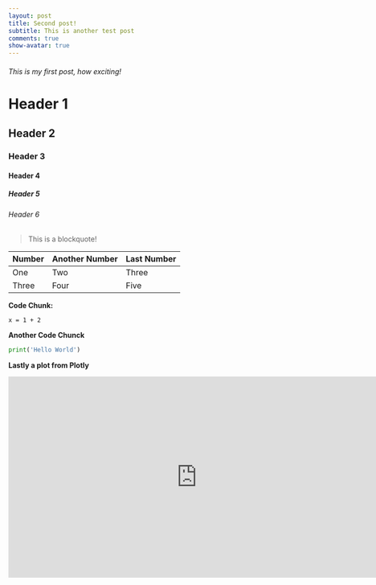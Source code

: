 ```yaml
---
layout: post
title: Second post!
subtitle: This is another test post
comments: true
show-avatar: true
---
```


###### This is my first post, how exciting!

# Header 1
## Header 2
### Header 3
#### Header 4
##### Header 5
###### Header 6

> This is a blockquote!

|Number|Another Number|Last Number|
|:-|:-|:-|
|One|Two|Three|
|Three|Four|Five|

**Code Chunk:**

~~~
x = 1 + 2
~~~


**Another Code Chunck**

```python
print('Hello World')
```

**Lastly a plot from Plotly**
<iframe width="750" height="400" frameborder="0" scrolling="no" src="https://plot.ly/~hpsilva/5.embed"></iframe>
